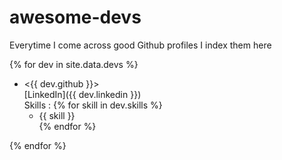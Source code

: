 
# awesome-devs
Everytime I come across good Github profiles I index them here

{% for dev in site.data.devs %}
- <{{ dev.github }}>   
  [LinkedIn]({{ dev.linkedin }})   
  Skills : 
  {% for skill in dev.skills %}
  - {{ skill }}  
  {% endfor %}

{% endfor %}


